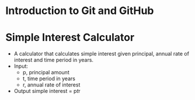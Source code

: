 # Introduction to Git and GitHub
# Simple Interest Calculator
- A calculator that calculates simple interest given principal, annual rate of interest and time period in years.
- Input:
  - p, principal amount
  - t, time period in years
  - r, annual rate of interest
- Output
   simple interest = p*t*r
